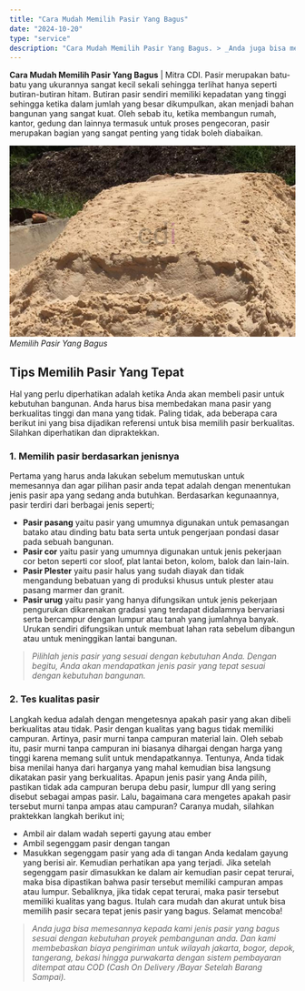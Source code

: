 ```yaml
---
title: "Cara Mudah Memilih Pasir Yang Bagus"
date: "2024-10-20"
type: "service"
description: "Cara Mudah Memilih Pasir Yang Bagus. > _Anda juga bisa memesannya kepada kami jenis pasir yang bagus sesuai dengan kebutuhan proyek pembangunan anda. Dan kam..."
---
```


**Cara Mudah Memilih Pasir Yang Bagus** | Mitra CDI. Pasir merupakan batu-batu yang ukurannya sangat kecil sekali sehingga terlihat hanya seperti butiran-butiran hitam. Butiran pasir sendiri memiliki kepadatan yang tinggi sehingga ketika dalam jumlah yang besar dikumpulkan, akan menjadi bahan bangunan yang sangat kuat. Oleh sebab itu, ketika membangun rumah, kantor, gedung dan lainnya termasuk untuk proses pengecoran, pasir merupakan bagian yang sangat penting yang tidak boleh diabaikan.

![Memilih Pasir Yang Bagus](/images/blog/pasir-warna-krem.jpg)
*Memilih Pasir Yang Bagus*

 ## Tips Memilih Pasir Yang Tepat
    
Hal yang perlu diperhatikan adalah ketika Anda akan membeli pasir untuk kebutuhan bangunan. Anda harus bisa membedakan mana pasir yang berkualitas tinggi dan mana yang tidak. Paling tidak, ada beberapa cara berikut ini yang bisa dijadikan referensi untuk bisa memilih pasir berkualitas. Silahkan diperhatikan dan dipraktekkan.
### 1\. Memilih pasir berdasarkan jenisnya
Pertama yang harus anda lakukan sebelum memutuskan untuk memesannya dan agar pilihan pasir anda tepat adalah dengan menentukan jenis pasir apa yang sedang anda butuhkan. Berdasarkan kegunaannya, pasir terdiri dari berbagai jenis seperti;
- **Pasir pasang** yaitu pasir yang umumnya digunakan untuk pemasangan batako atau dinding batu bata serta untuk pengerjaan pondasi dasar pada sebuah bangunan.
- **Pasir cor** yaitu pasir yang umumnya digunakan untuk jenis pekerjaan cor beton seperti cor sloof, plat lantai beton, kolom, balok dan lain-lain.
- **Pasir Plester** yaitu pasir halus yang sudah diayak dan tidak mengandung bebatuan yang di produksi khusus untuk plester atau pasang marmer dan granit.
- **Pasir urug** yaitu pasir yang hanya difungsikan untuk jenis pekerjaan pengurukan dikarenakan gradasi yang terdapat didalamnya bervariasi serta bercampur dengan lumpur atau tanah yang jumlahnya banyak. Urukan sendiri difungsikan untuk membuat lahan rata sebelum dibangun atau untuk meninggikan lantai bangunan.
> _Pilihlah jenis pasir yang sesuai dengan kebutuhan Anda. Dengan begitu, Anda akan mendapatkan jenis pasir yang tepat sesuai dengan kebutuhan bangunan._
### 2\. Tes kualitas pasir
Langkah kedua adalah dengan mengetesnya apakah pasir yang akan dibeli berkualitas atau tidak. Pasir dengan kualitas yang bagus tidak memiliki campuran. Artinya, pasir murni tanpa campuran material lain. Oleh sebab itu, pasir murni tanpa campuran ini biasanya dihargai dengan harga yang tinggi karena memang sulit untuk mendapatkannya. Tentunya, Anda tidak bisa menilai hanya dari harganya yang mahal kemudian bisa langsung dikatakan pasir yang berkualitas.
Apapun jenis pasir yang Anda pilih, pastikan tidak ada campuran berupa debu pasir, lumpur dll yang sering disebut sebagai ampas pasir. Lalu, bagaimana cara mengetes apakah pasir tersebut murni tanpa ampas atau campuran? Caranya mudah, silahkan praktekkan langkah berikut ini;
- Ambil air dalam wadah seperti gayung atau ember
- Ambil segenggam pasir dengan tangan
- Masukkan segenggam pasir yang ada di tangan Anda kedalam gayung yang berisi air. Kemudian perhatikan apa yang terjadi.
Jika setelah segenggam pasir dimasukkan ke dalam air kemudian pasir cepat terurai, maka bisa dipastikan bahwa pasir tersebut memiliki campuran ampas atau lumpur. Sebaliknya, jika tidak cepat terurai, maka pasir tersebut memiliki kualitas yang bagus. Itulah cara mudah dan akurat untuk bisa memilih pasir secara tepat jenis pasir yang bagus. Selamat mencoba!
> _Anda juga bisa memesannya kepada kami jenis pasir yang bagus sesuai dengan kebutuhan proyek pembangunan anda. Dan kami membebaskan biaya pengiriman untuk wilayah jakarta, bogor, depok, tangerang, bekasi hingga purwakarta dengan sistem pembayaran ditempat atau COD (Cash On Delivery /Bayar Setelah Barang Sampai)._
